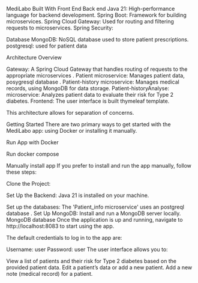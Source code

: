 MediLabo 
Built With
Front End
Back end
Java 21: High-performance language for backend development.
Spring Boot: Framework for building microservices.
Spring Cloud Gateway: Used for routing and filtering requests to microservices.
Spring Security: 

Database
MongoDB: NoSQL database used to store patient prescriptions.
postgresql:  used for  patient data 

Architecture Overview

Gateway: A Spring Cloud Gateway that handles routing of requests to the appropriate microservices .
Patient microservice: Manages patient data, posygresql database .
Patient-history microservice: Manages medical records, using MongoDB for data storage.
Patient-historyAnalyse: microservice: Analyzes patient data to evaluate their risk for Type 2 diabetes.
Frontend: The user interface is built thymeleaf template.

This architecture allows for separation of concerns.

Getting Started
There are two primary ways to get started with the MediLabo app: using Docker or installing it manually.

Run App with Docker

Run docker compose

Manually install app
If you prefer to install and run the app manually, follow these steps:

Clone the Project:

Set Up the Backend:
Java 21 is installed on your machine.

Set up the databases:
The 'Patient_info microservice' uses an postgreql database .
Set Up MongoDB:
Install and run a MongoDB server locally.
 MongoDB database 
Once the application is up and running, navigate to http://localhost:8083 to start using the app.

The default credentials to log in to the app are:

Username: user
Password: user
The user interface allows you to:

View a list of patients and their risk for Type 2 diabetes based on the provided patient data.
Edit a patient’s data or add a new patient.
Add a new note (medical record) for a patient.
